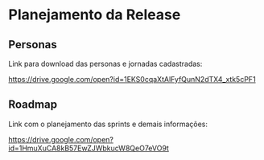 # Planejamento da Release

## Personas
Link para download das personas e jornadas cadastradas:

https://drive.google.com/open?id=1EKS0cqaXtAlFyfQunN2dTX4_xtk5cPF1

## Roadmap
Link com o planejamento das sprints e demais informações:

https://drive.google.com/open?id=1HmuXuCA8kB57EwZJWbkucW8QeO7eVO9t


